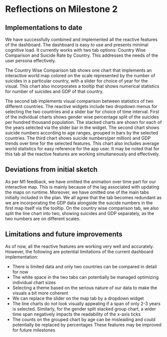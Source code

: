 # Reflections on Milestone 2

## Implementations to date

We have successfully combined and implemented all the reactive features of the dashboard. The dashboard is easy to use and presents minimal cognitive load. It currently works with two tab options: Country Wise Comparison and Suicide Rate by Country. This addresses the needs of the user persona effectively. 

The Country Wise Comparison tab shows one chart that implements an interactive world map colored on the scale represented by the number of suicides in a particular country, with a slider for choice of year for the visual. This chart also incorporates a tooltip that shows numerical statistics for number of suicides and GDP of that country.

The second tab implements visual comparison between statistics of two different countries. The reactive widgets include two dropdown menus for selecting the two countries and a slider bar for choice of time interval. First of the individual charts shows gender wise percentage split of the suicides per hundred thousand population. The stacked charts are shown for each of the years selected via the slider bar in the widget. The second chart shows suicide numbers according to age ranges, grouped in bars by the selected countries. The third chart shows suicide numbers(per million) and GDP trends over time for the selected features. This chart also includes average world statistics for easy reference for the app user. It may be noted that for this tab all the reactive features are working simultaneously and effectively.

## Deviations from initial sketch

As per M1 feedback, we have omitted the animation over time part for our interactive map. This is mainly because of the lag associated with updating the maps on runtime. Moreover, we have omitted one of the main tabs initially included in the plan. We all agree that the tab becomes redundant as we are incorporating the GDP data alongside the suicide numbers in the first map itself via the tooltip. On the country wise comparison tab, we also split the line chart into two, showing suicides and GDP separately, as the two numbers are on different scales.

## Limitations and future improvements

As of now, all the reactive features are working very well and accurately. However, the following are potential limitations of the current dashboard implementation:
- There is limited data and only two countries can be compared in detail for now
- The white space in the two tabs can potentially be managed optimizing individual chart sizes
- Selecting a theme based on the serious nature of our data to make the visuals a bit more coherent
- We can replace the slider on the map tab by a dropdown widget
- The line charts do not look visually appealing if a span of only 2-3 years is selected. Similarly, for the gender split stacked group chart, a wider time span negatively impacts the readability of the x-axis ticks
- The counts on the grouped chart by age can be misleading and could potentially be replaced by percentages
These features may be improved for future milestones
